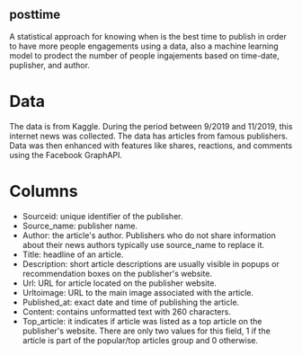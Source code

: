 ## posttime
A statistical approach for knowing when is the best time to publish in order to have more people engagements using a data, also a machine learning model to prodect the number of people ingajements based on time-date, puplisher, and author.

# Data 
The data is from Kaggle. During the period between 9/2019 and 11/2019, this internet news was collected. The data has articles from famous publishers. Data was then enhanced with features like shares, reactions, and comments using the Facebook GraphAPI.

# Columns
- Sourceid: unique identifier of the publisher.
- Source_name: publisher name.
- Author: the article's author. Publishers who do not share information about their news authors typically use source_name to replace it.
- Title: headline of an article.
- Description: short article descriptions are usually visible in popups or recommendation boxes on the publisher's website.
- Url:  URL for article located on the publisher website.
- Urltoimage: URL to the main image associated with the article.
- Published_at: exact date and time of publishing the article.
- Content: contains unformatted text with 260 characters.
- Top_article: it indicates if article was listed as a top article on the publisher's website. There are only two values for this field, 1 if the article is part of the popular/top articles group and 0 otherwise.
